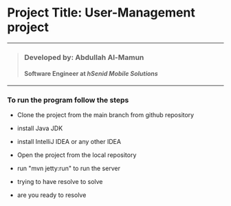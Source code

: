 # Project Title: User-Management project
___
> ### Developed by: Abdullah Al-Mamun
> #### Software Engineer at  *_hSenid Mobile Solutions_*
___


### To run the program follow the steps


* Clone the project from the main branch from github repository

* install Java JDK
        
* install IntelliJ IDEA or any other IDEA
        
* Open the project from the local repository
        
* run "mvn jetty:run" to run the server 

* trying to have resolve to solve

* are you ready to resolve
